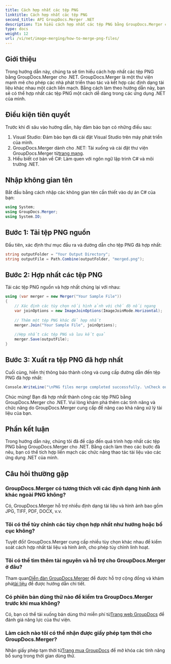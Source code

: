 ```yaml
---
title: Cách hợp nhất các tệp PNG
linktitle: Cách hợp nhất các tệp PNG
second_title: API GroupDocs.Merger .NET
description: Tìm hiểu cách hợp nhất các tệp PNG bằng GroupDocs.Merger cho .NET. Hướng dẫn từng bước để tích hợp liền mạch trong các ứng dụng .NET của bạn.
type: docs
weight: 12
url: /vi/net/image-merging/how-to-merge-png-files/
---
```

## Giới thiệu
Trong hướng dẫn này, chúng ta sẽ tìm hiểu cách hợp nhất các tệp PNG bằng GroupDocs.Merger cho .NET. GroupDocs.Merger là một thư viện mạnh mẽ cho phép các nhà phát triển thao tác và kết hợp các định dạng tài liệu khác nhau một cách liền mạch. Bằng cách làm theo hướng dẫn này, bạn sẽ có thể hợp nhất các tệp PNG một cách dễ dàng trong các ứng dụng .NET của mình.
## Điều kiện tiên quyết
Trước khi đi sâu vào hướng dẫn, hãy đảm bảo bạn có những điều sau:
1. Visual Studio: Đảm bảo bạn đã cài đặt Visual Studio trên máy phát triển của mình.
2.  GroupDocs.Merger dành cho .NET: Tải xuống và cài đặt thư viện GroupDocs.Merger từ[trang mạng](https://releases.groupdocs.com/merger/net/).
3. Hiểu biết cơ bản về C#: Làm quen với ngôn ngữ lập trình C# và môi trường .NET.

## Nhập không gian tên
Bắt đầu bằng cách nhập các không gian tên cần thiết vào dự án C# của bạn:
```csharp
using System; 
using GroupDocs.Merger;
using System.IO;
```
## Bước 1: Tải tệp PNG nguồn
Đầu tiên, xác định thư mục đầu ra và đường dẫn cho tệp PNG đã hợp nhất:
```csharp
string outputFolder = "Your Output Directory";
string outputFile = Path.Combine(outputFolder, "merged.png");
```
## Bước 2: Hợp nhất các tệp PNG
Tải các tệp PNG nguồn và hợp nhất chúng lại với nhau:
```csharp
using (var merger = new Merger("Your Sample File"))
{
    // Xác định các tùy chọn nối hình ảnh với chế độ nối ngang
    var joinOptions = new ImageJoinOptions(ImageJoinMode.Horizontal);
    
    // Thêm một tệp PNG khác để hợp nhất
    merger.Join("Your Sample File", joinOptions);
    
    //Hợp nhất các tệp PNG và lưu kết quả
    merger.Save(outputFile);
}
```
## Bước 3: Xuất ra tệp PNG đã hợp nhất
Cuối cùng, hiển thị thông báo thành công và cung cấp đường dẫn đến tệp PNG đã hợp nhất:
```csharp
Console.WriteLine("\nPNG files merge completed successfully. \nCheck output in {0}", outputFolder);
```
Chúc mừng! Bạn đã hợp nhất thành công các tệp PNG bằng GroupDocs.Merger cho .NET. Vui lòng khám phá thêm các tính năng và chức năng do GroupDocs.Merger cung cấp để nâng cao khả năng xử lý tài liệu của bạn.


## Phần kết luận
Trong hướng dẫn này, chúng tôi đã đề cập đến quá trình hợp nhất các tệp PNG bằng GroupDocs.Merger cho .NET. Bằng cách làm theo các bước đã nêu, bạn có thể tích hợp liền mạch các chức năng thao tác tài liệu vào các ứng dụng .NET của mình.
## Câu hỏi thường gặp
### GroupDocs.Merger có tương thích với các định dạng hình ảnh khác ngoài PNG không?
Có, GroupDocs.Merger hỗ trợ nhiều định dạng tài liệu và hình ảnh bao gồm JPG, TIFF, PDF, DOCX, v.v.
### Tôi có thể tùy chỉnh các tùy chọn hợp nhất như hướng hoặc bố cục không?
Tuyệt đối! GroupDocs.Merger cung cấp nhiều tùy chọn khác nhau để kiểm soát cách hợp nhất tài liệu và hình ảnh, cho phép tùy chỉnh linh hoạt.
### Tôi có thể tìm thêm tài nguyên và hỗ trợ cho GroupDocs.Merger ở đâu?
 Tham quan[Diễn đàn GroupDocs.Merger](https://forum.groupdocs.com/c/merger/32) để được hỗ trợ cộng đồng và khám phá[tài liệu](https://reference.groupdocs.com/merger/net/) để được hướng dẫn chi tiết.
### Có phiên bản dùng thử nào để kiểm tra GroupDocs.Merger trước khi mua không?
 Có, bạn có thể tải xuống bản dùng thử miễn phí từ[Trang web GroupDocs](https://releases.groupdocs.com/) để đánh giá năng lực của thư viện.
### Làm cách nào tôi có thể nhận được giấy phép tạm thời cho GroupDocs.Merger?
 Nhận giấy phép tạm thời từ[Trang mua GroupDocs](https://purchase.groupdocs.com/temporary-license/) để mở khóa các tính năng bổ sung trong thời gian dùng thử.